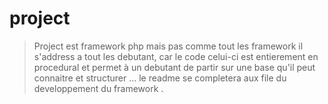 # project

> Project est framework php mais pas comme tout les framework il s'address a tout les debutant, car le code celui-ci est entierement en procedural et permet à un debutant de partir sur une base qu'il peut connaitre et structurer ... le readme se completera aux file du developpement du framework .